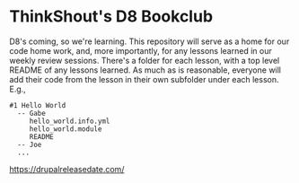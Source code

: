# ThinkShout's D8 Bookclub

D8's coming, so we're learning. This repository will serve as a home for our code home work, and, more importantly, for any lessons learned in our weekly review sessions. There's a folder for each lesson, with a top level README of any lessons learned. As much as is reasonable, everyone will add their code from the lesson in their own subfolder under each lesson. E.g.,

```
#1 Hello World
  -- Gabe
     hello_world.info.yml
     hello_world.module
     README
  -- Joe
  ...
```

https://drupalreleasedate.com/
